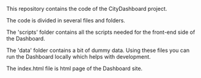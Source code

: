 This repository contains the code of the CityDashboard project.

The code is divided in several files and folders.

The 'scripts' folder contains all the scripts needed for the front-end side of the Dashboard.

The 'data' folder contains a bit of dummy data. Using these files you can run the Dashboard locally which helps with development.

The index.html file is html page of the Dashboard site.